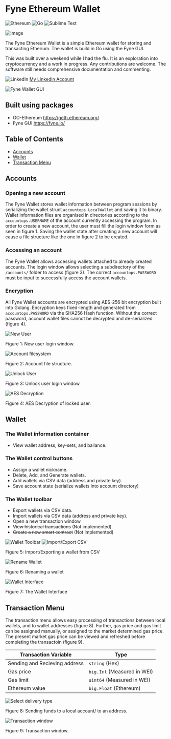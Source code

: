 # Fyne Ethereum Wallet
![Ethereum](https://img.shields.io/badge/Ethereum-3C3C3D?style=for-the-badge&logo=Ethereum&logoColor=white) ![Go](https://img.shields.io/badge/go-%2300ADD8.svg?style=for-the-badge&logo=go&logoColor=white) ![Sublime Text](https://img.shields.io/badge/sublime_text-%23575757.svg?style=for-the-badge&logo=sublime-text&logoColor=important)

![image](https://github.com/ryan-n-may/Fyne_Ethereum_Wallet/assets/22835771/67893e73-d96a-49b8-b2d7-a0badbf17f03)

The Fyne Ethereum Wallet is a simple Ethereum wallet for storing and transacting Etherium. The wallet is build in Go using the Fyne GUI. 

This was built over a weekend while I had the flu. It is an exploration into cryptocurrency and a work in progress. Any contributions are welcome. The software still needs comprehensive documentation and commenting.

![LinkedIn](https://img.shields.io/badge/linkedin-%230077B5.svg?style=for-the-badge&logo=linkedin&logoColor=white) 
[My LinkedIn Account](http://www.linkedin.com/in/ryan-may-6655b115b)

![Fyne Wallet GUI](https://github.com/ryan-n-may/Fyne_Ethereum_Wallet/blob/main/screenshots/summary_image.png)

## Built using packages
* GO-Ethereum https://geth.ethereum.org/
* Fyne GUI https://fyne.io/

## Table of Contents  
- [Accounts](#accounts)
- [Wallet](#wallet)
- [Transaction Menu](#transaction-menu)

## Accounts 
### Opening a new account
The Fyne Wallet stores wallet information between program sessions by serializing the wallet struct `accountops.LocalWallet` and saving it to binary. Wallet information files are organised in directories according to the `accountops.USERNAME` of the account currently accessing the program.  In order to create a new account, the user must fill the login window form as seen in figure 1. Saving the wallet state after creating a new account will cause a file structure like the one in figure 2 to be created.  
### Accessing an account
The Fyne Wallet allows accessing wallets attached to already created accounts. The login window allows selecting a subdirectory of the `/accounts/` folder to access (figure 3). The correct `accountops.PASSWORD` must be input to successfully access the account wallets. 
### Encryption 
All Fyne Wallet accounts are encrypted using AES-256 bit encryption built into Golang.  Encryption keys fixed-length and generated from `accountops.PASSWORD` via the SHA256 Hash function. Without the correct password, account wallet files cannot be decrypted and de-serialized (figure 4). 

![New User](https://github.com/ryan-n-may/Fyne_Ethereum_Wallet/blob/main/screenshots/new_account.png)

Figure 1: New user login window.

![Account filesystem](https://github.com/ryan-n-may/Fyne_Ethereum_Wallet/blob/main/screenshots/filesystem.png)

Figure 2: Account file structure.

![Unlock User](https://github.com/ryan-n-may/Fyne_Ethereum_Wallet/blob/main/screenshots/Unlock_account.png)

Figure 3: Unlock user login window

![AES Decryption](https://github.com/ryan-n-may/Fyne_Ethereum_Wallet/blob/main/screenshots/AES_decryption.png)

Figure 4: AES Decryption of locked user. 

## Wallet 
### The Wallet information container
* View wallet address, key-sets, and ballance.
### The Wallet control buttons
* Assign a wallet nickname.
* Delete, Add, and Generate wallets. 
* Add wallets via CSV data (address and private key).
* Save account state (serialize wallets into account directory)
### The Wallet toolbar
* Export wallets via CSV data.
* Import wallets via CSV data (address and private key).
* Open a new transaction window
* ~~View historical transactions~~ (Not implemented)
* ~~Create a new smart contract~~ (Not implemented)

![Wallet Toolbar](https://github.com/ryan-n-may/Fyne_Ethereum_Wallet/blob/main/screenshots/Wallet_toolbar.png)
![Import/Export CSV](https://github.com/ryan-n-may/Fyne_Ethereum_Wallet/blob/main/screenshots/import_export_wallet.png)

Figure 5: Import/Exporting a wallet from CSV

![Rename Wallet](https://github.com/ryan-n-may/Fyne_Ethereum_Wallet/blob/main/screenshots/rename_wallet.png)

Figure 6: Renaming a wallet

![Wallet Interface](https://github.com/ryan-n-may/Fyne_Ethereum_Wallet/blob/main/screenshots/Wallet_interface.png)

Figure 7: The Wallet Interface

## Transaction Menu
The transaction menu allows easy processing of transactions between local wallets, and to wallet addresses (figure 8). Further, gas price and gas limit can be assigned manually, or assigned to the market determined gas price. The present market gas price can be viewed and refreshed before completing the transactoin (figure 9). 

| Transaction Variable          | Type                        |
|-------------------------------|-----------------------------|
| Sending and Recieving address | `string` (Hex)              |
| Gas price                     | `big.Int` (Measured in WEI) |
| Gas limit                     | `uint64` (Measured in WEI)  |
| Ethereum value                | `big.Float` (Ethereum)      |

![Select delivery type](https://github.com/ryan-n-may/Fyne_Ethereum_Wallet/blob/main/screenshots/transaction_window_deliv_type.png)

Figure 8: Sending funds to a local account/ to an address.

![Transaction window](https://github.com/ryan-n-may/Fyne_Ethereum_Wallet/blob/main/screenshots/transaction_window.png)

Figure 9: Transaction window.


